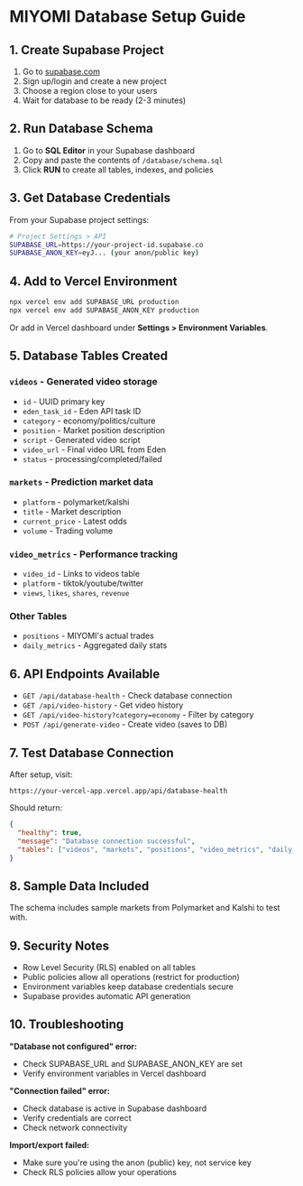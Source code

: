 # MIYOMI Database Setup Guide

## 1. Create Supabase Project

1. Go to [supabase.com](https://supabase.com)
2. Sign up/login and create a new project
3. Choose a region close to your users
4. Wait for database to be ready (2-3 minutes)

## 2. Run Database Schema

1. Go to **SQL Editor** in your Supabase dashboard
2. Copy and paste the contents of `/database/schema.sql`
3. Click **RUN** to create all tables, indexes, and policies

## 3. Get Database Credentials

From your Supabase project settings:

```bash
# Project Settings > API
SUPABASE_URL=https://your-project-id.supabase.co
SUPABASE_ANON_KEY=eyJ... (your anon/public key)
```

## 4. Add to Vercel Environment

```bash
npx vercel env add SUPABASE_URL production
npx vercel env add SUPABASE_ANON_KEY production
```

Or add in Vercel dashboard under **Settings > Environment Variables**.

## 5. Database Tables Created

### `videos` - Generated video storage
- `id` - UUID primary key
- `eden_task_id` - Eden API task ID
- `category` - economy/politics/culture
- `position` - Market position description
- `script` - Generated video script
- `video_url` - Final video URL from Eden
- `status` - processing/completed/failed

### `markets` - Prediction market data
- `platform` - polymarket/kalshi
- `title` - Market description
- `current_price` - Latest odds
- `volume` - Trading volume

### `video_metrics` - Performance tracking
- `video_id` - Links to videos table
- `platform` - tiktok/youtube/twitter
- `views`, `likes`, `shares`, `revenue`

### Other Tables
- `positions` - MIYOMI's actual trades
- `daily_metrics` - Aggregated daily stats

## 6. API Endpoints Available

- `GET /api/database-health` - Check database connection
- `GET /api/video-history` - Get video history
- `GET /api/video-history?category=economy` - Filter by category
- `POST /api/generate-video` - Create video (saves to DB)

## 7. Test Database Connection

After setup, visit:
```
https://your-vercel-app.vercel.app/api/database-health
```

Should return:
```json
{
  "healthy": true,
  "message": "Database connection successful",
  "tables": ["videos", "markets", "positions", "video_metrics", "daily_metrics"]
}
```

## 8. Sample Data Included

The schema includes sample markets from Polymarket and Kalshi to test with.

## 9. Security Notes

- Row Level Security (RLS) enabled on all tables
- Public policies allow all operations (restrict for production)
- Environment variables keep database credentials secure
- Supabase provides automatic API generation

## 10. Troubleshooting

**"Database not configured" error:**
- Check SUPABASE_URL and SUPABASE_ANON_KEY are set
- Verify environment variables in Vercel dashboard

**"Connection failed" error:**
- Check database is active in Supabase dashboard
- Verify credentials are correct
- Check network connectivity

**Import/export failed:**
- Make sure you're using the anon (public) key, not service key
- Check RLS policies allow your operations